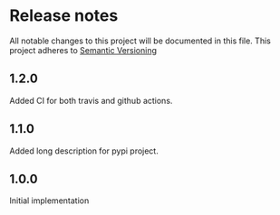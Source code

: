 # Release notes
All notable changes to this project will be documented in this file. This project adheres to
[Semantic Versioning][Semantic Versioning]

## 1.2.0
Added CI for both travis and github actions.

## 1.1.0
Added long description for pypi project.

## 1.0.0
Initial implementation

[Semantic Versioning]: http://semver.org

